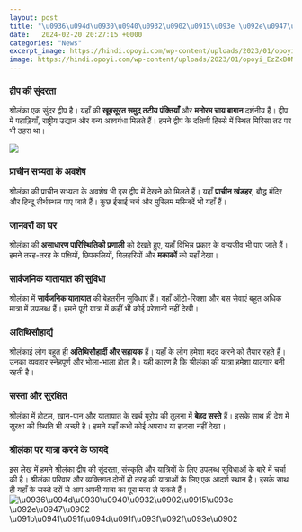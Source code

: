 ```yaml
---
layout: post
title: "\u0936\u094d\u0930\u0940\u0932\u0902\u0915\u093e \u092e\u0947\u0902 \u091b\u0941\u091f\u094d\u091f\u093f\u092f\u093e\u0902"
date:   2024-02-20 20:27:15 +0000
categories: "News"
excerpt_image: https://hindi.opoyi.com/wp-content/uploads/2023/01/opoyi_EzZxB0NAS.jpg
image: https://hindi.opoyi.com/wp-content/uploads/2023/01/opoyi_EzZxB0NAS.jpg
---
```


### द्वीप की सुंदरता
श्रीलंका एक सुंदर द्वीप है। यहाँ की **खूबसूरत समुद्र तटीय पंक्तियाँ** और **मनोरम चाय बागान** दर्शनीय हैं। द्वीप में पहाड़ियाँ, राष्ट्रीय उद्यान और वन्य अश्वगंधा मिलते हैं। हमने द्वीप के दक्षिणी हिस्से में स्थित मिरिसा तट पर भी ठहरा था।  

![](https://hindi.opoyi.com/wp-content/uploads/2023/01/opoyi_FO-IWqVX.jpg)
### प्राचीन सभ्यता के अवशेष
श्रीलंका की प्राचीन सभ्यता के अवशेष भी इस द्वीप में देखने को मिलते हैं। यहाँ **प्राचीन खंडहर**, बौद्ध मंदिर और हिन्दू तीर्थस्थल पाए जाते हैं। कुछ ईसाई चर्च और मुस्लिम मस्जिदें भी यहाँ हैं।
### जानवरों का घर 
श्रीलंका की **असाधारण पारिस्थितिकी प्रणाली** को देखते हुए, यहाँ विभिन्न प्रकार के वन्यजीव भी पाए जाते हैं। हमने तरह-तरह के पक्षियों, छिपकलियों, गिलहरियों और **मकाकों** को यहाँ देखा। 
### सार्वजनिक यातायात की सुविधा
श्रीलंका में **सार्वजनिक यातायात** की बेहतरीन सुविधाएं हैं। यहाँ ऑटो-रिक्शा और बस सेवाएं बहुत अधिक मात्रा में उपलब्ध हैं। हमने पूरी यात्रा में कहीं भी कोई परेशानी नहीं देखी। 
### अतिथिसौहार्द्य
श्रीलंकाई लोग बहुत ही **अतिथिसौहार्दी और सहायक** हैं। यहाँ के लोग हमेशा मदद करने को तैयार रहते हैं। उनका व्यवहार स्नेहपूर्ण और भोला-भाला होता है। यही कारण है कि श्रीलंका की यात्रा हमेशा यादगार बनी रहती है।
### सस्ता और सुरक्षित
श्रीलंका में होटल, खान-पान और यातायात के खर्च यूरोप की तुलना में **बेहद सस्ते** हैं। इसके साथ ही देश में सुरक्षा की स्थिति भी अच्छी है। हमने यहाँ कभी कोई अपराध या हादसा नहीं देखा।
### श्रीलंका पर यात्रा करने के फायदे
इस लेख में हमने श्रीलंका द्वीप की सुंदरता, संस्कृति और यात्रियों के लिए उपलब्ध सुविधाओं के बारे में चर्चा की है। श्रीलंका परिवार और व्यक्तिगत दोनों ही तरह की यात्राओं के लिए एक आदर्श स्थान है। इसके साथ ही यहाँ के सस्ते दरों से आप अपनी यात्रा का पूरा मजा ले सकते हैं।
![\u0936\u094d\u0930\u0940\u0932\u0902\u0915\u093e \u092e\u0947\u0902 \u091b\u0941\u091f\u094d\u091f\u093f\u092f\u093e\u0902](https://hindi.opoyi.com/wp-content/uploads/2023/01/opoyi_EzZxB0NAS.jpg)